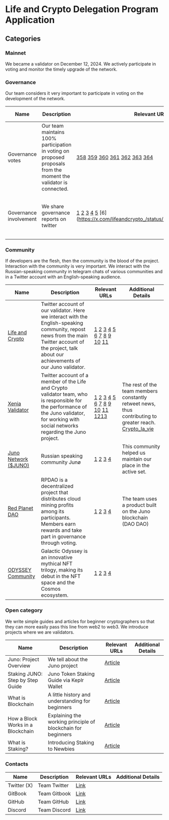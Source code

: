 # Life and Crypto Delegation Program Application

## Categories 

### Mainnet

We became a validator on December 12, 2024. We actively participate in voting and monitor the timely upgrade of the network.

### Governance

Our team considers it very important to participate in voting on the development of the network.

| Name                   | Description                                                                             | Relevant URLs | Additional Details |
| ---------------------- | --------------------------------------------------------------------------------------- | ------------- | ------------------ |
| Governance votes       | Our team maintains 100% participation in voting on proposed proposals from the moment the validator is connected.| [358](https://explorer.chainroot.io/juno/transactions/CB9EF405CD6D5DDB544E6541411866997A63CA9BBE5F6E2AD22C24CC044312EF) [359](https://explorer.chainroot.io/juno/transactions/06F1FDC6426CDDDA96F3A58464FC099AE00E4C5BB360C75F30E43CBE4FCE0C5A) [360](https://explorer.chainroot.io/juno/transactions/2A44AD21B5E6DA8A3301D07521E654FF207FAC7D88E47E94B01A0773600C525E) [361](https://explorer.chainroot.io/juno/transactions/692B369273C98BBD51B54A6BE12E3A54ABFD00ADBBB5A75E9FE5A91B6A6C4EB8) [362](https://explorer.chainroot.io/juno/transactions/F500204F54F1F33C80996F9A713B32ACFBB258C296BB19221E9E31967852E570) [363](https://juno.valopers.com/validators/junovaloper1tx2u0nvjwregdv6a5t5k7z0krv6l8l6hgq4z85) [364](https://explorer.chainroot.io/juno/transactions/E6F8B10D231A35A2B9CBAB219B69B14507AF47F0EAA563ECF231415F98EE4009) | We are committed to maintaining 100% participation in voting on future proposals.                   |
| Governance involvement | We share governance reports on twitter | [1](https://x.com/lifeandcrypto_/status/1891434633629147170) [2](https://x.com/lifeandcrypto_/status/1908288633335144532) [3](https://x.com/lifeandcrypto_/status/1910086347186151899) [4](https://x.com/lifeandcrypto_/status/1918019986704224698) [5](https://x.com/lifeandcrypto_/status/1918019986704224698) [6] (https://x.com/lifeandcrypto_/status/1931825677013336391) | We will continue to publish the voting results on our Twitter account.|

### Community

If developers are the flesh, then the community is the blood of the project.
Interaction with the community is very important.
We interact with the Russian-speaking community in telegram chats of various communities and in a Twitter account with an English-speaking audience.

| Name        | Description | Relevant URLs | Additional Details |
| ----------- | ----------- | ------------- | ------------------ |
| [Life and Crypto](https://x.com/lifeandcrypto_) | Twitter account of our validator. Here we interact with the English-speaking community, repost news from the main Twitter account of the project, talk about our achievements of our Juno validator. | [1](https://x.com/lifeandcrypto_/status/1872947455232528891) [2](https://x.com/lifeandcrypto_/status/1909260345358598486) [3](https://x.com/lifeandcrypto_/status/1910325360647864389) [4](https://x.com/lifeandcrypto_/status/1910336933764489568) [5](https://x.com/lifeandcrypto_/status/1910812607998468147) [6](https://x.com/lifeandcrypto_/status/1911429885588894117) [7](https://x.com/lifeandcrypto_/status/1912065543126811099) [8](https://x.com/lifeandcrypto_/status/1912070867242066322) [9](https://x.com/lifeandcrypto_/status/1912401276089905214) [10](https://x.com/lifeandcrypto_/status/1919517693108953479) [11](https://x.com/lifeandcrypto_/status/1919841947662832009)| |  
| [Xenia Validator](https://x.com/Ksenia9753) | Twitter account of a member of the Life and Crypto validator team, who is responsible for the performance of the Juno validator, for working with social networks regarding the Juno project. | [1](https://x.com/Ksenia9753/status/1906288847362596956?t=UVPWKYqI7xZYh9r0d_c3Qg&s=19) [2](https://x.com/Ksenia9753/status/1909885042395852809?t=sSZk7X1QfBa1FEa-9ongtg&s=19) [3](https://x.com/Ksenia9753/status/1910087649206870094?t=Py5_6TrdABQwHHj6qw0TvA&s=19) [4](https://x.com/Ksenia9753/status/1910561473178255456?t=9QaS0FzFqhiq8SEK9IsUAA&s=19) [5](https://x.com/Ksenia9753/status/1910808828276363323?t=-CDgaoAzeF_URrG5OiG8wQ&s=19) [6](https://x.com/Ksenia9753/status/1910815520066056354?t=3q4Lf99XGh6kFBRZTSjMCg&s=19) [7](https://x.com/Ksenia9753/status/1911422720459395319?t=huRG-PxFvo6SPwgB_BHOzA&s=19) [8](https://x.com/Ksenia9753/status/1911889072701767848?t=I5T2LlRLNWyHq03p6-2REQ&s=19) [9](https://x.com/Ksenia9753/status/1912452443851399204?t=tJ_BJS-8863kgRVAA2iy_A&s=19) [10](https://x.com/Ksenia9753/status/1912580915747864823) [11](https://x.com/Ksenia9753/status/1912604911080206447) [12](https://x.com/Ksenia9753/status/1913199538199749059?t=NT4AN3-SR1-VKNkooPwWoA&s=19)[13](https://x.com/Ksenia9753/status/1919526197181997364?t=YzCCIrQrxMbnpLMKEDF3dw&s=19)| The rest of the team members constantly retweet news, thus contributing to greater reach. [Crypto_la_vie](https://x.com/Vladimi82174032)  |  
| [Juno Network ($JUNO) ](https://t.me/juno_ru) | Russian speaking community Junø | [1](https://t.me/juno_ru/25261) [2](https://t.me/juno_ru/25297) [3](https://t.me/juno_ru/25310) [4](https://t.me/juno_ru/25383)| This community helped us maintain our place in the active set.|
| [Red Planet DAO](https://t.me/rpdao) | RPDAO is a decentralized project that distributes cloud mining profits among its participants. Members earn rewards and take part in governance through voting. | [1](https://t.me/rpdao/102729) [2](https://t.me/rpdao/105949) [3](https://t.me/rpdao/106096) [4](https://t.me/rpdao/107651) | The team uses a product built on the Juno blockchain (DAO DAO) |
| [ODYSSEY Community](https://t.me/GalacticOdysseyNFT)| Galactic Odyssey is an innovative mythical NFT trilogy, making its debut in the NFT space and the Cosmos ecosystem. | [1](https://t.me/GalacticOdysseyNFT/17707) [2](https://t.me/GalacticOdysseyNFT/17769) [3](https://t.me/GalacticOdysseyNFT/17772) [4](https://t.me/GalacticOdysseyNFT/17806)| |  

### Open category

We write simple guides and articles for beginner cryptographers so that they can more easily pass this line from web2 to web3.
We introduce projects where we are validators.

| Name | Description | Relevant URLs | Additional Details |
| ---- | ----------- | ------------- | ------------------ |
| Juno: Project Overview| We tell about the Juno project | [Article](https://life-and-crypto.gitbook.io/life-and-crypto/life-and-crypto-en/all-about-juno/juno-project-overview) | |
| Staking JUNO: Step by Step Guide| Juno Token Staking Guide via Keplr Wallet| [Article](https://life-and-crypto.gitbook.io/life-and-crypto/life-and-crypto-en/staking-juno-step-by-step-guide) | |
| What is Blockchain| A little history and understanding for beginners | [Article](https://life-and-crypto.gitbook.io/life-and-crypto/life-and-crypto-en/guides-for-beginners/what-is-blockchain)| |
| How a Block Works in a Blockchain| Explaining the working principle of blockchain for beginners | [Article](https://life-and-crypto.gitbook.io/life-and-crypto/life-and-crypto-en/guides-for-beginners/how-a-block-works-in-a-blockchain) | |
| What is Staking? | Introducing Staking to Newbies | [Article](https://life-and-crypto.gitbook.io/life-and-crypto/life-and-crypto-en/guides-for-beginners/what-is-staking)| |

### Contacts

| Name | Description | Relevant URLs | Additional Details |
| ---- | ----------- | ------------- | ------------------ |
| Twitter (X)| Team Twitter | [Link](https://x.com/lifeandcrypto_) ||
| GitBook| Team Gitbook | [Link](https://life-and-crypto.gitbook.io/life-and-crypto/life-and-crypto-en) ||
| GitHub | Team GitHub | [Link](https://github.com/Life-and-Crypto) ||
| Discord | Team Discord | [Link](https://discord.gg/48bcV7S8) ||
